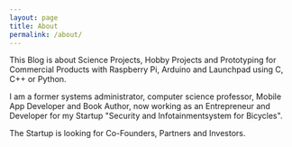 ```yaml
---
layout: page
title: About
permalink: /about/
---
```


This Blog is about Science Projects, Hobby Projects and Prototyping
for Commercial Products with Raspberry Pi, Arduino and Launchpad using 
C, C++ or Python.  

I am a former systems administrator, computer science professor, Mobile App Developer and Book Author, now working as an Entrepreneur and Developer for my Startup "Security and Infotainmentsystem for Bicycles".
 
The Startup is looking for Co-Founders, Partners and Investors. 
